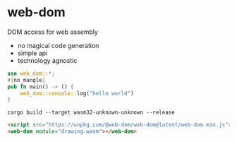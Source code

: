 # web-dom

DOM access for web assembly
* no magical code generation
* simple api
* technology agnostic

```rust
use web_dom::*;
#[no_mangle]
pub fn main() -> () {
    web_dom::console::log("hello world")
}
```
```console
cargo build --target wasm32-unknown-unknown --release
```
```html
<script src="https://unpkg.com/@web-dom/web-dom@latest/web-dom.min.js"></script>
<web-dom module="drawing.wasm"></web-dom>
```
